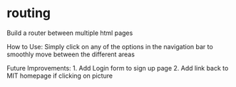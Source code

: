 # routing
Build a router between multiple html pages

How to Use: Simply click on any of the options in the navigation bar to smoothly move between the different areas

Future Improvements: 1. Add Login form to sign up page 2. Add link back to MIT homepage if clicking on picture
